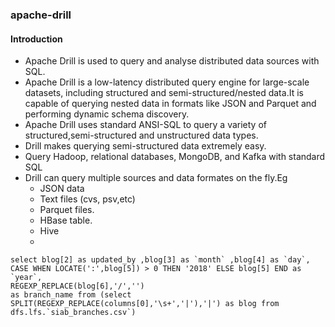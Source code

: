 ### apache-drill

#### Introduction
* Apache Drill is used to query and analyse distributed data sources with SQL.
* Apache Drill is a low-latency distributed query engine for large-scale datasets, including structured and semi-structured/nested data.It is capable of querying nested data in formats like JSON and Parquet and performing dynamic schema discovery.
* Apache  Drill  uses  standard  ANSI-SQL to query a variety of structured,semi-structured and unstructured data types.
* Drill makes querying semi-structured data extremely easy. 
* Query Hadoop, relational databases, MongoDB, and Kafka with standard SQL
* Drill can query multiple sources and data formates on the fly.Eg
  * JSON data 
  * Text files (cvs, psv,etc)
  * Parquet files.
  * HBase table.
  * Hive
  *

```
select blog[2] as updated_by ,blog[3] as `month` ,blog[4] as `day`,
CASE WHEN LOCATE(':',blog[5]) > 0 THEN '2018' ELSE blog[5] END as `year`,
REGEXP_REPLACE(blog[6],'/','')
as branch_name from (select SPLIT(REGEXP_REPLACE(columns[0],'\s+','|'),'|') as blog from dfs.lfs.`siab_branches.csv`)
```
